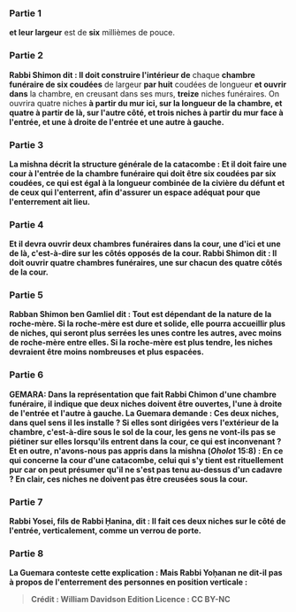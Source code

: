 
### Partie 1
<b>et leur largeur</b> est de <b>six</b> millièmes de pouce.

### Partie 2
<b>Rabbi Shimon dit : Il doit construire l'intérieur de</b> chaque <b>chambre funéraire de six coudées</b> de largeur <b>par huit</b> coudées de longueur <b>et ouvrir dans</b> la chambre, en creusant dans ses murs, <b>treize</b> niches funéraires. On ouvrira quatre</b> niches <b>à partir du mur <b>ici,</b> sur la longueur de la chambre, <b>et quatre à partir de là,</b> sur l'autre côté, <b>et trois</b> niches <b>à partir du mur <b>face</b> à l'entrée, <b>et une à droite de l'entrée et</b> une autre <b>à gauche.</b>

### Partie 3
La mishna décrit la structure générale de la catacombe : <b>Et il</b> doit <b>faire une cour à l'entrée de la <b>chambre</b> funéraire qui doit être <b>six</b> coudées <b>par six</b> coudées, ce qui est <b>égal à la</b> <b>longueur</b> combinée de <b>la civière</b> du défunt <b>et de ceux qui l'enterrent,</b> afin d'assurer un espace adéquat pour que l'enterrement ait lieu.

### Partie 4
<b>Et il</b> devra <b>ouvrir deux</b> chambres funéraires <b>dans</b> la cour, <b>une d'ici et une de là,</b> c'est-à-dire sur les côtés opposés de la cour. <b>Rabbi Shimon dit : </b> Il doit ouvrir <b>quatre</b> chambres funéraires, une <b>sur</b> chacun des <b>quatre côtés de la cour.</b>

### Partie 5
<b>Rabban Shimon ben Gamliel dit : Tout</b> est <b>dépendant</b> de la nature de <b>la roche-mère.</b> Si la roche-mère est dure et solide, elle pourra accueillir plus de niches, qui seront plus serrées les unes contre les autres, avec moins de roche-mère entre elles. Si la roche-mère est plus tendre, les niches devraient être moins nombreuses et plus espacées.

### Partie 6
<strong>GEMARA:</strong> Dans la représentation que fait Rabbi Chimon d'une chambre funéraire, il indique que deux niches doivent être ouvertes, l'une à droite de l'entrée et l'autre à gauche. La Guemara demande : <b>Ces deux</b> niches, <b>dans quel sens</b> <b>il les installe ? Si</b> elles sont dirigées <b>vers l'extérieur</b> de la chambre, c'est-à-dire sous le sol de la cour, <b>les gens ne vont-ils pas <b>se piétiner</b> sur <b>elles</b> lorsqu'ils entrent dans la cour, ce qui est inconvenant ? <b>Et en outre, n'avons-nous pas appris</b> dans la mishna (<i>Oholot</i> 15:8) : En ce qui concerne <b>la cour d'une catacombe, celui qui s'y tient</b> est <b>rituellement pur</b> car on peut présumer qu'il ne s'est pas tenu au-dessus d'un cadavre ? En clair, ces niches ne doivent pas être creusées sous la cour.

### Partie 7
<b>Rabbi Yosei, fils de Rabbi Ḥanina, dit : Il fait</b> ces deux niches sur le côté de l'entrée, verticalement, <b>comme un verrou de porte.</b>

### Partie 8
La Guemara conteste cette explication : <b>Mais Rabbi Yoḥanan ne dit-il pas</b> à propos de l'enterrement des personnes en position verticale :

>Crédit : William Davidson Edition
>Licence : CC BY-NC
